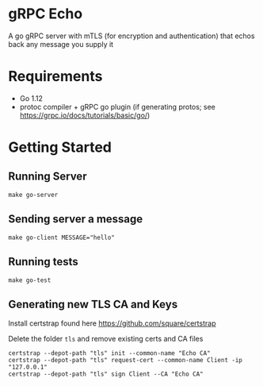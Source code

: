 # gRPC Echo

A go gRPC server with mTLS (for encryption and authentication) that echos back any message you supply it

# Requirements
- Go 1.12
- protoc compiler + gRPC go plugin (if generating protos; see https://grpc.io/docs/tutorials/basic/go/)

# Getting Started

## Running Server

```
make go-server
```

## Sending server a message

```
make go-client MESSAGE="hello"
```

## Running tests

```
make go-test
```

## Generating new TLS CA and Keys

Install certstrap found here https://github.com/square/certstrap

Delete the folder `tls` and remove existing certs and CA files

```
certstrap --depot-path "tls" init --common-name "Echo CA"
certstrap --depot-path "tls" request-cert --common-name Client -ip "127.0.0.1"
certstrap --depot-path "tls" sign Client --CA "Echo CA"
```